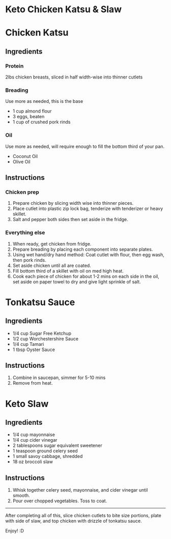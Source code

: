 # Keto Chicken Katsu & Slaw

# Chicken Katsu

## Ingredients

### Protein
2lbs chicken breasts, sliced in half width-wise into thinner cutlets

### Breading
Use more as needed, this is the base
* 1 cup almond flour
* 3 eggs, beaten
* 1 cup of crushed pork rinds

### Oil
Use more as needed, will require enough to fill the bottom third of your pan.
* Coconut Oil
* Olive Oil

## Instructions

### Chicken prep
1. Prepare chicken by slicing width wise into thinner pieces.
2. Place cutlet into plastic zip lock bag, tenderize with tenderizer or heavy skillet.
3. Salt and pepper both sides then set aside in the fridge.

### Everything else
1. When ready, get chicken from fridge.
2. Prepare breading by placing each component into separate plates.
3. Using wet hand/dry hand method: Coat cutlet with flour, then egg wash, then pork rinds.
4. Set aside chicken until all are coated.
5. Fill bottom third of a skillet with oil on med high heat.
6. Cook each piece of chicken for about 1-2 mins on each side in the oil, set aside on paper towel to dry and give light sprinkle of salt.

# Tonkatsu Sauce

## Ingredients

* 1/4 cup Sugar Free Ketchup
* 1/2 cup Worchestershire Sauce
* 1/4 cup Tamari
* 1 tbsp Oyster Sauce

## Instructions
1. Combine in saucepan, simmer for 5-10 mins
2. Remove from heat.

# Keto Slaw

## Ingredients

* 1/4 cup mayonnaise
* 1/4 cup cider vinegar
* 2 tablespoons sugar equivalent sweetener
* 1 teaspoon ground celery seed
* 1 small savoy cabbage, shredded
* 18 oz broccoli slaw

## Instructions

1. Whisk together celery seed, mayonnaise, and cider vinegar until smooth.
2. Pour over chopped vegetables. Toss to coat.


---

After completing all of this, slice chicken cutlets to bite size portions, plate with side of slaw, and top chicken with drizzle of tonkatsu sauce.

Enjoy! :D
